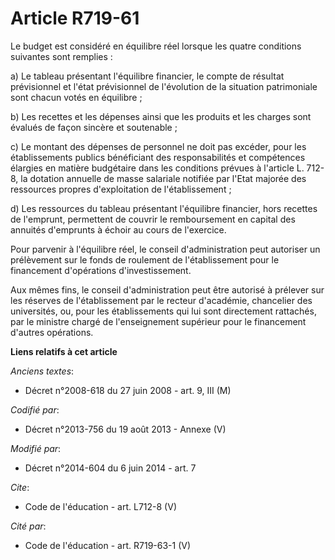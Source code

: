 # Article R719-61

Le budget est considéré en équilibre réel lorsque les quatre conditions suivantes sont remplies : 

a) Le tableau présentant l'équilibre financier, le compte de résultat prévisionnel et l'état prévisionnel de l'évolution de
la situation patrimoniale sont chacun votés en équilibre ; 

b) Les recettes et les dépenses ainsi que les produits et les charges sont évalués de façon sincère et soutenable ; 

c) Le montant des dépenses de personnel ne doit pas excéder, pour les établissements publics bénéficiant des responsabilités
et compétences élargies en matière budgétaire dans les conditions prévues à l'article L. 712-8, la dotation annuelle de masse
salariale notifiée par l'Etat majorée des ressources propres d'exploitation de l'établissement ; 

d) Les ressources du tableau présentant l'équilibre financier, hors recettes de l'emprunt, permettent de couvrir le
remboursement en capital des annuités d'emprunts à échoir au cours de l'exercice. 

Pour parvenir à l'équilibre réel, le conseil d'administration peut autoriser un prélèvement sur le fonds de roulement de
l'établissement pour le financement d'opérations d'investissement. 

Aux mêmes fins, le conseil d'administration peut être autorisé à prélever sur les réserves de l'établissement par le recteur
d'académie, chancelier des universités, ou, pour les établissements qui lui sont directement rattachés, par le ministre
chargé de l'enseignement supérieur pour le financement d'autres opérations.

**Liens relatifs à cet article**

_Anciens textes_:

  - Décret n°2008-618 du 27 juin 2008 - art. 9, III (M)

_Codifié par_:

  - Décret n°2013-756 du 19 août 2013 -  Annexe (V)

_Modifié par_:

  - Décret n°2014-604 du 6 juin 2014 - art. 7

_Cite_:

  - Code de l'éducation - art. L712-8 (V)

_Cité par_:

  - Code de l'éducation - art. R719-63-1 (V)
